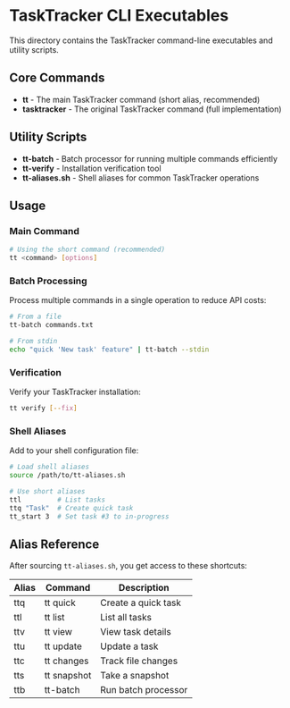 # TaskTracker CLI Executables

This directory contains the TaskTracker command-line executables and utility scripts.

## Core Commands

- **tt** - The main TaskTracker command (short alias, recommended)
- **tasktracker** - The original TaskTracker command (full implementation)

## Utility Scripts

- **tt-batch** - Batch processor for running multiple commands efficiently
- **tt-verify** - Installation verification tool
- **tt-aliases.sh** - Shell aliases for common TaskTracker operations

## Usage

### Main Command

```bash
# Using the short command (recommended)
tt <command> [options]
```

### Batch Processing

Process multiple commands in a single operation to reduce API costs:

```bash
# From a file
tt-batch commands.txt

# From stdin
echo "quick 'New task' feature" | tt-batch --stdin
```

### Verification

Verify your TaskTracker installation:

```bash
tt verify [--fix]
```

### Shell Aliases

Add to your shell configuration file:

```bash
# Load shell aliases
source /path/to/tt-aliases.sh

# Use short aliases
ttl         # List tasks
ttq "Task"  # Create quick task
tt_start 3  # Set task #3 to in-progress
```

## Alias Reference

After sourcing `tt-aliases.sh`, you get access to these shortcuts:

| Alias | Command | Description |
|-------|---------|-------------|
| ttq   | tt quick | Create a quick task |
| ttl   | tt list | List all tasks |
| ttv   | tt view | View task details |
| ttu   | tt update | Update a task |
| ttc   | tt changes | Track file changes |
| tts   | tt snapshot | Take a snapshot |
| ttb   | tt-batch | Run batch processor | 